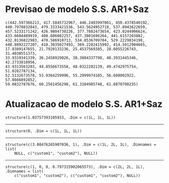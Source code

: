 # Previsao de modelo S.S. AR1+Saz

    c(442.597366213, 417.5845732967, 446.2403997061, 450.4378540192, 
    440.7978832843, 479.3333421536, 543.5624952718, 537.8943622659, 
    457.5233171242, 426.9804730226, 377.7882473654, 423.0244906624, 
    433.6604489919, 408.686082257, 437.3801696264, 441.6157203882, 
    432.0136822983, 470.586910713, 534.8536709784, 529.2229834198, 
    448.8892227207, 418.3835027493, 369.2282415992, 414.5012904665, 
    17.8389147655, 21.7920133236, 25.4537569385, 28.6055226743, 31.4038551373, 
    33.9319341339, 36.2458929026, 38.3884337798, 40.3931445346, 42.2733818956, 
    43.9313563203, 44.8556673558, 48.0322202139, 49.4742975754, 51.0282787134, 
    52.5132673578, 53.9364259996, 55.2999974105, 56.608002922, 57.8666892852, 
    59.0832787676, 60.2561456298, 61.3104985748, 61.8870700235)

# Atualizacao de modelo S.S. AR1+Saz

    structure(1.03757393105933, .Dim = c(1L, 1L, 1L))

---

    structure(0, .Dim = c(1L, 1L, 1L))

---

    structure(c(3.08476265907036, 1), .Dim = c(1L, 2L, 1L), .Dimnames = list(
        NULL, c("custom1", "custom2"), NULL))

---

    structure(c(1, 0, 0, 0.797315902065573), .Dim = c(2L, 2L, 1L), .Dimnames = list(
        c("custom1", "custom2"), c("custom1", "custom2"), NULL))

